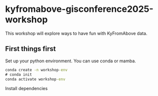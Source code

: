 # kyfromabove-gisconference2025-workshop
This workshop will explore ways to have fun with KyFromAbove data.

## First things first
Set up your python environment.  You can use conda or mamba.

```cmd
conda create -n workshop-env
# conda init
conda activate workshop-env
```

Install dependencies



